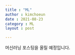 ```yaml
---
title : "ML"
author : kimchoeun
date : 2021-08-23
category : ML
layout : post

---
```


머신러닝 포스팅을 올릴 예정입니다.

